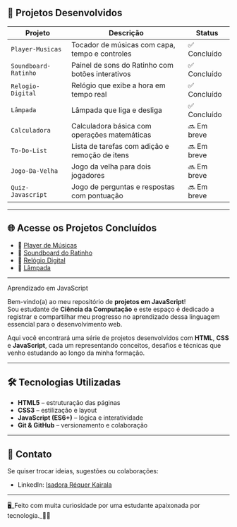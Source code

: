
## 📌 Projetos Desenvolvidos

| Projeto                 | Descrição                                              | Status       |
|-------------------------|--------------------------------------------------------|--------------|
| `Player-Musicas`        | Tocador de músicas com capa, tempo e controles         | ✅ Concluído |
| `Soundboard-Ratinho`    | Painel de sons do Ratinho com botões interativos       | ✅ Concluído |
| `Relogio-Digital`       | Relógio que exibe a hora em tempo real                 | ✅ Concluído |
| `Lâmpada`               | Lâmpada que liga e desliga                             | ✅ Concluído |
| `Calculadora`           | Calculadora básica com operações matemáticas           | 🔜 Em breve  |
| `To-Do-List`            | Lista de tarefas com adição e remoção de itens         | 🔜 Em breve  |
| `Jogo-Da-Velha`         | Jogo da velha para dois jogadores                      | 🔜 Em breve  |
| `Quiz-Javascript`       | Jogo de perguntas e respostas com pontuação            | 🔜 Em breve  |

---

## 🌐 Acesse os Projetos Concluídos

- 🔗 [Player de Músicas](https://isadora-kairala.github.io/JavaScript-Projects/PlayerMusicas/)
- 🔗 [Soundboard do Ratinho](https://isadora-kairala.github.io/JavaScript-Projects/Soundboard%20do%20Ratinho/index.html)
- 🔗 [Relógio Digital](https://isadora-kairala.github.io/JavaScript-Projects/Relógio/) 
- 🔗 [Lâmpada](https://isadora-kairala.github.io/JavaScript-Projects/Lampada/)



---


Aprendizado em JavaScript

Bem-vindo(a) ao meu repositório de **projetos em JavaScript**!  
Sou estudante de **Ciência da Computação** e este espaço é dedicado a registrar e compartilhar meu progresso no aprendizado dessa linguagem essencial para o desenvolvimento web.

Aqui você encontrará uma série de projetos desenvolvidos com **HTML**, **CSS** e **JavaScript**, cada um representando conceitos, desafios e técnicas que venho estudando ao longo da minha formação.

---

## 🛠 Tecnologias Utilizadas

- **HTML5** – estruturação das páginas
- **CSS3** – estilização e layout
- **JavaScript (ES6+)** – lógica e interatividade
- **Git & GitHub** – versionamento e colaboração

---

## 💬 Contato

Se quiser trocar ideias, sugestões ou colaborações:


- LinkedIn: [Isadora Réquer Kairala](https://www.linkedin.com/in/isadora-r%C3%A9quer-630530359/)

---

🖥️_Feito com muita curiosidade por uma estudante apaixonada por tecnologia._👩‍💻


